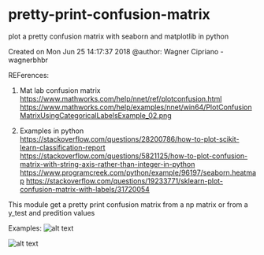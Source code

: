 # pretty-print-confusion-matrix
plot a pretty confusion matrix with seaborn and matplotlib in python

Created on Mon Jun 25 14:17:37 2018
@author: Wagner Cipriano - wagnerbhbr

REFerences:
1. Mat lab confusion matrix
   https://www.mathworks.com/help/nnet/ref/plotconfusion.html
   https://www.mathworks.com/help/examples/nnet/win64/PlotConfusionMatrixUsingCategoricalLabelsExample_02.png

2. Examples in python
  https://stackoverflow.com/questions/28200786/how-to-plot-scikit-learn-classification-report
  https://stackoverflow.com/questions/5821125/how-to-plot-confusion-matrix-with-string-axis-rather-than-integer-in-python
  https://www.programcreek.com/python/example/96197/seaborn.heatmap
  https://stackoverflow.com/questions/19233771/sklearn-plot-confusion-matrix-with-labels/31720054


This module get a pretty print confusion matrix from a np matrix or from a y_test and predition values

Examples:
![alt text](https://raw.githubusercontent.com/wcipriano/pretty-print-confusion-matrix/master/Screenshots/conf_matrix_default_1.png)

![alt text](https://raw.githubusercontent.com/wcipriano/pretty-print-confusion-matrix/master/Screenshots/conf_matrix_default_2.png)

